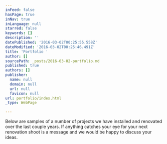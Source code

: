 ```yaml
---
inFeed: false
hasPage: true
inNav: true
inLanguage: null
starred: false
keywords: []
description: ''
datePublished: '2016-03-02T00:25:55.558Z'
dateModified: '2016-03-02T00:25:46.491Z'
title: 'Portfolio '
author: []
sourcePath: _posts/2016-03-02-portfolio.md
published: true
authors: []
publisher:
  name: null
  domain: null
  url: null
  favicon: null
url: portfolio/index.html
_type: WebPage

---
```

Below are samples of a number of projects we have installed and renovated over the last couple years. If anything catches your eye for your next renovation shoot is a message and we would be happy to discuss your ideas.
